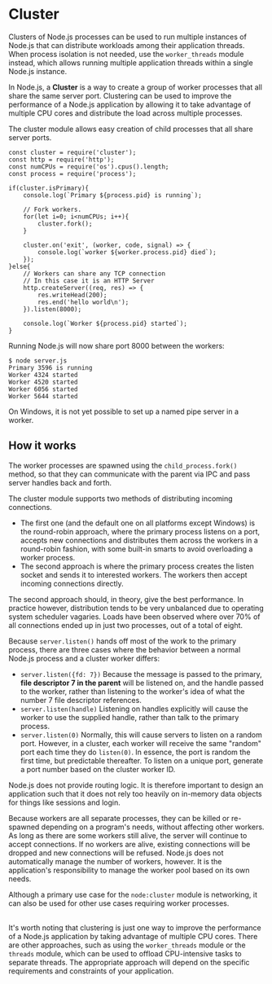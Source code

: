 # Cluster

Clusters of Node.js processes can be used to run multiple instances of Node.js that can distribute workloads among their application threads. When process isolation is not needed, use the `worker_threads` module instead, which allows running multiple application threads within a single Node.js instance.
<br>

In Node.js, a **Cluster** is a way to create a group of worker processes that all share the same server port. Clustering can be used to improve the performance of a Node.js application by allowing it to take advantage of multiple CPU cores and distribute the load across multiple processes.

The cluster module allows easy creation of child processes that all share server ports.

```
const cluster = require('cluster');
const http = require('http');
const numCPUs = require('os').cpus().length;
const process = require('process');

if(cluster.isPrimary){
    console.log(`Primary ${process.pid} is running`);

    // Fork workers.
    for(let i=0; i<numCPUs; i++){
        cluster.fork();
    }

    cluster.on('exit', (worker, code, signal) => {
        console.log(`worker ${worker.process.pid} died`);
    });
}else{
    // Workers can share any TCP connection
    // In this case it is an HTTP Server
    http.createServer((req, res) => {
        res.writeHead(200);
        res.end('hello world\n');
    }).listen(8000);

    console.log(`Worker ${process.pid} started`);
}
```

Running Node.js will now share port 8000 between the workers:

```
$ node server.js
Primary 3596 is running
Worker 4324 started
Worker 4520 started
Worker 6056 started
Worker 5644 started
```

On Windows, it is not yet possible to set up a named pipe server in a worker.

## How it works

The worker processes are spawned using the `child_process.fork()` method, so that they can communicate with the parent via IPC and pass server handles back and forth.
<br>

The cluster module supports two methods of distributing incoming connections.

-   The first one (and the default one on all platforms except Windows) is the round-robin approach, where the primary process listens on a port, accepts new connections and distributes them across the workers in a round-robin fashion, with some built-in smarts to avoid overloading a worker process.
-   The second approach is where the primary process creates the listen socket and sends it to interested workers. The workers then accept incoming connections directly.

The second approach should, in theory, give the best performance. In practice however, distribution tends to be very unbalanced due to operating system scheduler vagaries. Loads have been observed where over 70% of all connections ended up in just two processes, out of a total of eight.
<br>

Because `server.listen()` hands off most of the work to the primary process, there are three cases where the behavior between a normal Node.js process and a cluster worker differs:

-   `server.listen({fd: 7})` Because the message is passed to the primary, **file descriptor 7 in the parent** will be listened on, and the handle passed to the worker, rather than listening to the worker's idea of what the number 7 file descriptor references.
-   `server.listen(handle)` Listening on handles explicitly will cause the worker to use the supplied handle, rather than talk to the primary process.
-   `server.listen(0)` Normally, this will cause servers to listen on a random port. However, in a cluster, each worker will receive the same "random" port each time they do `listen(0)`. In essence, the port is random the first time, but predictable thereafter. To listen on a unique port, generate a port number based on the cluster worker ID.

Node.js does not provide routing logic. It is therefore important to design an application such that it does not rely too heavily on in-memory data objects for things like sessions and login.
<br>

Because workers are all separate processes, they can be killed or re-spawned depending on a program's needs, without affecting other workers. As long as there are some workers still alive, the server will continue to accept connections. If no workers are alive, existing connections will be dropped and new connections will be refused. Node.js does not automatically manage the number of workers, however. It is the application's responsibility to manage the worker pool based on its own needs.
<br>

Although a primary use case for the `node:cluster` module is networking, it can also be used for other use cases requiring worker processes.
<br>
<br>

It's worth noting that clustering is just one way to improve the performance of a Node.js application by taking advantage of multiple CPU cores. There are other approaches, such as using the `worker_threads` module or the `threads` module, which can be used to offload CPU-intensive tasks to separate threads. The appropriate approach will depend on the specific requirements and constraints of your application.
